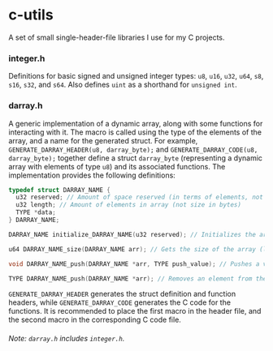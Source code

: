 # c-utils

A set of small single-header-file libraries I use for my C projects.

### integer.h

Definitions for basic signed and unsigned integer types: `u8`, `u16`, `u32`, `u64`, `s8`, `s16`, `s32`, and `s64`. Also defines `uint` as a shorthand for `unsigned int`.

### darray.h

A generic implementation of a dynamic array, along with some functions for interacting with it. The macro is called using the type of the elements of the array, and a name for the generated struct. For example, `GENERATE_DARRAY_HEADER(u8, darray_byte);` and `GENERATE_DARRAY_CODE(u8, darray_byte);` together define a struct `darray_byte` (representing a dynamic array with elements of type `u8`) and its associated functions. The implementation provides the following definitions:

```c
typedef struct DARRAY_NAME {
  u32 reserved; // Amount of space reserved (in terms of elements, not bytes)
  u32 length; // Amount of elements in array (not size in bytes)
  TYPE *data;
} DARRAY_NAME;

DARRAY_NAME initialize_DARRAY_NAME(u32 reserved); // Initializes the array

u64 DARRAY_NAME_size(DARRAY_NAME arr); // Gets the size of the array (length * sizeof(TYPE))

void DARRAY_NAME_push(DARRAY_NAME *arr, TYPE push_value); // Pushes a value to the end of the array.

TYPE DARRAY_NAME_push(DARRAY_NAME *arr); // Removes an element from the end of the array and returns its value.
```

`GENERATE_DARRAY_HEADER` generates the struct definition and function headers, while `GENERATE_DARRAY_CODE` generates the C code for the functions. It is recommended to place the first macro in the header file, and the second macro in the corresponding C code file.

###### Note: `darray.h` includes `integer.h`.

